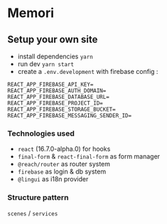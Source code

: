 # Memori

## Setup your own site

- install dependencies `yarn`
- run dev `yarn start`
- create a `.env.development` with firebase config :

```
REACT_APP_FIREBASE_API_KEY=
REACT_APP_FIREBASE_AUTH_DOMAIN=
REACT_APP_FIREBASE_DATABASE_URL=
REACT_APP_FIREBASE_PROJECT_ID=
REACT_APP_FIREBASE_STORAGE_BUCKET=
REACT_APP_FIREBASE_MESSAGING_SENDER_ID=
```

### Technologies used

- `react` (16.7.0-alpha.0) for hooks
- `final-form` & `react-final-form` as form manager
- `@reach/router` as router system
- `firebase` as login & db system
- `@lingui` as i18n provider

### Structure pattern

`scenes` / `services`
